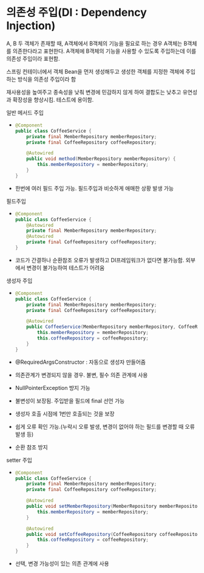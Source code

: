 # 의존성 주입(DI : Dependency Injection)

A, B 두 객체가 존재할 때, A객체에서 B객체의 기능을 필요로 하는 경우 A객체는 B객체를 의존한다라고 표현한다. A객체에 B객체의 기능을 사용할 수 있도록 주입하는데 이를 의존성 주입이라 표현함.

스프링 컨테이너에서 객체 Bean을 먼저 생성해두고 생성한 객체를 지정한 객체에 주입하는 방식을 의존성 주입이라 함

재사용성을 높여주고 종속성을 낮춰 변경에 민감하지 않게 하여 결합도는 낮추고 유연성과 확장성을 향상시킴. 테스트에 용이함.

일반 메서드 주입

- ```java
  @Component
  public class CoffeeService {
      private final MemberRepository memberRepository;
      private final CoffeeRepository coffeeRepository;
  
      @Autowired
      public void method(MemberRepository memberRepository) {
          this.memberRepository = memberRepository;
      }
  }
  ```
  
- 한번에 여러 필드 주입 가능. 필드주입과 비슷하게 애매한 상황 발생 가능
  

필드주입

- ```java
  @Component
  public class CoffeeService {
      @Autowired
      private final MemberRepository memberRepository;
      @Autowired
      private final CoffeeRepository coffeeRepository;
  }
  ```
  
- 코드가 간결하나 순환참조 오류가 발생하고 DI프레임워크가 없다면 불가능함. 외부에서 변경이 불가능하여 테스트가 어려움
  

생성자 주입

- ```java
  @Component
  public class CoffeeService {
      private final MemberRepository memberRepository;
      private final CoffeeRepository coffeeRepository;
  
      @Autowired
      public CoffeeService(MemberRepository memberRepository, CoffeeRepository coffeeRepository) {
          this.memberRepository = memberRepository;
          this.coffeeRepository = coffeeRepository;
      }
  }
  ```
  
- @RequiredArgsConstructor : 자동으로 생성자 만들어줌
  
- 의존관계가 변경되지 않을 경우. 불변, 필수 의존 관계에 사용
  
- NullPointerException 방지 가능
  
- 불변성이 보장됨. 주입받을 필드에 final 선언 가능
  
- 생성자 호출 시점에 1번만 호출되는 것을 보장
  
- 쉽게 오류 확인 가능.(누락시 오류 발생, 변경이 없어야 하는 필드를 변경할 때 오류 발생 등)
  
- 순환 참조 방지
  

setter 주입

- ```java
  @Component
  public class CoffeeService {
      private final MemberRepository memberRepository;
      private final CoffeeRepository coffeeRepository;
  
      @Autowired
      public void setMemberRepository(MemberRepository memberRepository) {
          this.memberRepository = memberRepository;
      }
  
      @Autowired
      public void setCoffeeRepository(CoffeeRepository coffeeRepository) {
          this.coffeeRepository = coffeeRepository;
      }
  }
  ```
  
- 선택, 변경 가능성이 있는 의존 관계에 사용

